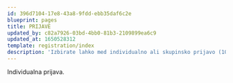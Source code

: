 ```yaml
---
id: 396d7104-17e8-43a8-9fdd-ebb35daf6c2e
blueprint: pages
title: PRIJAVE
updated_by: c82a7926-03bd-4bb0-81b3-2109899ea6c9
updated_at: 1650528312
template: registration/index
description: 'Izbirate lahko med individualno ali skupinsko prijavo (10 ali več)'
---
```

Individualna prijava.
